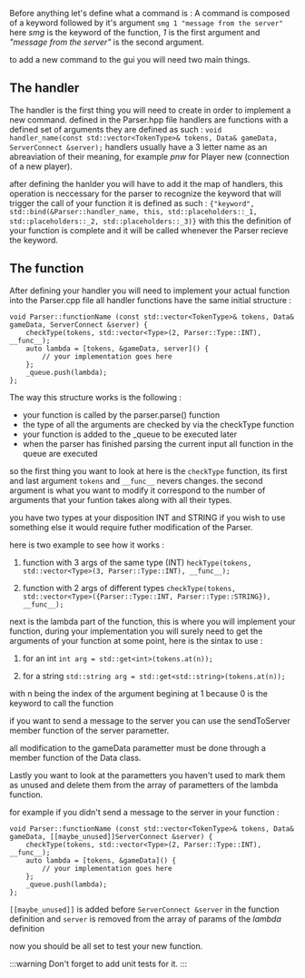 Before anything let's define what a command is :
A command is composed of a keyword followed by it's argument
`smg 1 "message from the server"`
here *smg* is the keyword of the function, *1* is the first argument and *"message from the server"* is the second argument.

to add a new command to the gui you will need two main things.

## The handler
The handler is the first thing you will need to create in order to implement a new command.
defined in the Parser.hpp file handlers are functions with a defined set of arguments they are defined as such :
`void handler_name(const std::vector<TokenType>& tokens, Data& gameData, ServerConnect &server);`
handlers usually have a 3 letter name as an abreaviation of their meaning, for example *pnw* for Player new (connection of a new player).

after defining the hanlder you will have to add it the map of handlers, this operation is neccessary for the parser to recognize the keyword that will trigger the call of your function it is defined as such :
`{"keyword", std::bind(&Parser::handler_name, this, std::placeholders::_1, std::placeholders::_2, std::placeholders::_3)}`
with this the definition of your function is complete and it will be called whenever the Parser recieve the keyword.

## The function
After defining your handler you will need to implement your actual function into the Parser.cpp file
all handler functions have the same initial structure :

```
void Parser::functionName (const std::vector<TokenType>& tokens, Data& gameData, ServerConnect &server) {
    checkType(tokens, std::vector<Type>(2, Parser::Type::INT), __func__);
    auto lambda = [tokens, &gameData, server]() {
        // your implementation goes here
    };
    _queue.push(lambda);
};
```

The way this structure works is the following :
- your function is called by the parser.parse() function
- the type of all the arguments are checked by via the checkType function
- your function is added to the _queue to be executed later
- when the parser has finished parsing the current input all function in the queue are executed

so the first thing you want to look at here is the `checkType` function, its first and last argument `tokens` and `__func__` nevers changes. the second argument is what you want to modify it correspond to the number of arguments that your funtion takes along with all their types.

you have two types at your disposition INT and STRING if you wish to use something else it would require futher modification of the Parser.

here is two example to see how it works :

1. function with 3 args of the same type (INT)
`heckType(tokens, std::vector<Type>(3, Parser::Type::INT), __func__);`

2. function with 2 args of different types
`checkType(tokens, std::vector<Type>({Parser::Type::INT, Parser::Type::STRING}), __func__);`


next is the lambda part of the function, this is where you will implement your function,
during your implementation you will surely need to get the arguments of your function at some point,
here is the sintax to use :

1. for an int
`int arg = std::get<int>(tokens.at(n));`

2. for a string
`std::string arg = std::get<std::string>(tokens.at(n));`

with n being the index of the argument begining at 1 because 0 is the keyword to call the function

if you want to send a message to the server you can use the sendToServer member function of the server parametter.

all modification to the gameData parametter must be done through a member function of the Data class.


Lastly you want to look at the parametters you haven't used to mark them as unused and delete them from the array of parametters of the lambda function.

for example if you didn't send a message to the server in your function :
```
void Parser::functionName (const std::vector<TokenType>& tokens, Data& gameData, [[maybe_unused]]ServerConnect &server) {
    checkType(tokens, std::vector<Type>(2, Parser::Type::INT), __func__);
    auto lambda = [tokens, &gameData]() {
        // your implementation goes here
    };
    _queue.push(lambda);
};
```

`[[maybe_unused]]` is added before `ServerConnect &server` in the function definition and `server` is removed from the array of params of the *lambda* definition

now you should be all set to test your new function. 

:::warning
Don't forget to add unit tests for it.
:::
